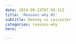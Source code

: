 ```yaml
---
date: 2019-09-23T07:56:11Z
title: 'Reasons why #2'
subtitle: Deeney vs Leicester
categories: reasons-why
hero: ''

---
```

